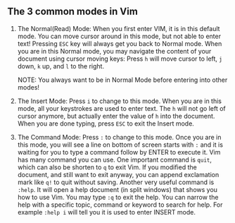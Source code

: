## The 3 common modes in Vim

1. The Normal(Read) Mode: When you first enter VIM, it is in this default mode. You can move cursor around in this mode, but not able to enter text! Pressing `ESC` key will always get you back to Normal mode. When you are in this Normal mode, you may navigate the content of your document using cursor moving keys: Press `h` will move cursor to left, `j` down, `k` up, and `l` to the right.

	NOTE: You always want to be in Normal Mode before entering into other modes!

2. The Insert Mode: Press `i` to change to this mode. When you are in this mode, all your keystrokes are used to enter text. The `h` will not go left of cursor anymore, but actually enter the value of `h` into the document. When you are done typing, press `ESC` to exit the Insert mode.

3. The Command Mode: Press `:` to change to this mode. Once you are in this mode, you will see a line on bottom of screen starts with `:` and it is waiting for you to type a command follow by ENTER to execute it. Vim has many command you can use. One important command is `quit`, which can also be shorten to `q` to exit Vim. If you modified the document, and still want to exit anyway, you can append exclamation mark like `q!` to quit without saving. Another very useful command is `:help`. It will open a help document (in split windows) that shows you how to use Vim. You may type `:q` to exit the help. You can narrow the help with a specific topic, command or keyword to search for help. For example `:help i` will tell you it is used to enter INSERT mode.
